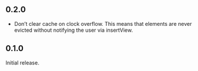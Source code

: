 0.2.0
----
* Don’t clear cache on clock overflow. This means that elements are
  never evicted without notifying the user via insertView.

0.1.0
-----
Initial release.

